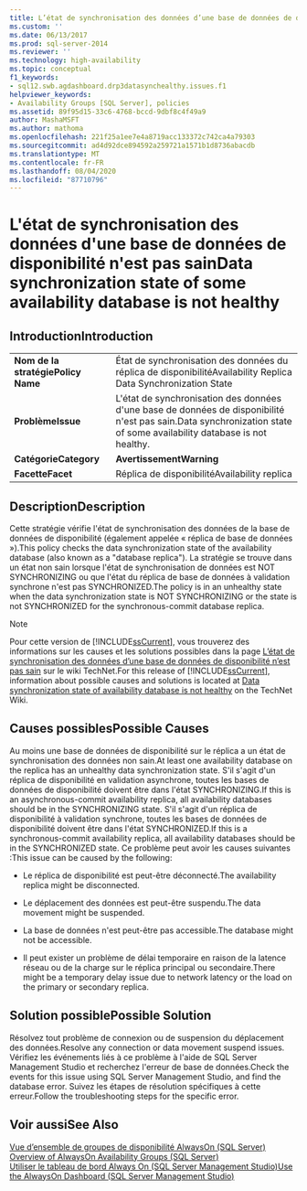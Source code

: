 ```yaml
---
title: L’état de synchronisation des données d’une base de données de disponibilité n’est pas sain | Microsoft Docs
ms.custom: ''
ms.date: 06/13/2017
ms.prod: sql-server-2014
ms.reviewer: ''
ms.technology: high-availability
ms.topic: conceptual
f1_keywords:
- sql12.swb.agdashboard.drp3datasynchealthy.issues.f1
helpviewer_keywords:
- Availability Groups [SQL Server], policies
ms.assetid: 89f95d15-33c6-4768-bccd-9dbf8c4f49a9
author: MashaMSFT
ms.author: mathoma
ms.openlocfilehash: 221f25a1ee7e4a8719acc133372c742ca4a79303
ms.sourcegitcommit: ad4d92dce894592a259721a1571b1d8736abacdb
ms.translationtype: MT
ms.contentlocale: fr-FR
ms.lasthandoff: 08/04/2020
ms.locfileid: "87710796"
---
```

# <a name="data-synchronization-state-of-some-availability-database-is-not-healthy"></a><span data-ttu-id="84df5-102">L'état de synchronisation des données d'une base de données de disponibilité n'est pas sain</span><span class="sxs-lookup"><span data-stu-id="84df5-102">Data synchronization state of some availability database is not healthy</span></span>
    
## <a name="introduction"></a><span data-ttu-id="84df5-103">Introduction</span><span class="sxs-lookup"><span data-stu-id="84df5-103">Introduction</span></span>  
  
|||  
|-|-|  
|<span data-ttu-id="84df5-104">**Nom de la stratégie**</span><span class="sxs-lookup"><span data-stu-id="84df5-104">**Policy Name**</span></span>|<span data-ttu-id="84df5-105">État de synchronisation des données du réplica de disponibilité</span><span class="sxs-lookup"><span data-stu-id="84df5-105">Availability Replica Data Synchronization State</span></span>|  
|<span data-ttu-id="84df5-106">**Problème**</span><span class="sxs-lookup"><span data-stu-id="84df5-106">**Issue**</span></span>|<span data-ttu-id="84df5-107">L'état de synchronisation des données d'une base de données de disponibilité n'est pas sain.</span><span class="sxs-lookup"><span data-stu-id="84df5-107">Data synchronization state of some availability database is not healthy.</span></span>|  
|<span data-ttu-id="84df5-108">**Catégorie**</span><span class="sxs-lookup"><span data-stu-id="84df5-108">**Category**</span></span>|<span data-ttu-id="84df5-109">**Avertissement**</span><span class="sxs-lookup"><span data-stu-id="84df5-109">**Warning**</span></span>|  
|<span data-ttu-id="84df5-110">**Facette**</span><span class="sxs-lookup"><span data-stu-id="84df5-110">**Facet**</span></span>|<span data-ttu-id="84df5-111">Réplica de disponibilité</span><span class="sxs-lookup"><span data-stu-id="84df5-111">Availability replica</span></span>|  
  
## <a name="description"></a><span data-ttu-id="84df5-112">Description</span><span class="sxs-lookup"><span data-stu-id="84df5-112">Description</span></span>  
 <span data-ttu-id="84df5-113">Cette stratégie vérifie l'état de synchronisation des données de la base de données de disponibilité (également appelée « réplica de base de données »).</span><span class="sxs-lookup"><span data-stu-id="84df5-113">This policy checks the data synchronization state of the availability database (also known as a "database replica").</span></span> <span data-ttu-id="84df5-114">La stratégie se trouve dans un état non sain lorsque l'état de synchronisation de données est NOT SYNCHRONIZING ou que l'état du réplica de base de données à validation synchrone n'est pas SYNCHRONIZED.</span><span class="sxs-lookup"><span data-stu-id="84df5-114">The policy is in an unhealthy state when the data synchronization state is NOT SYNCHRONIZING or the state is not SYNCHRONIZED for the synchronous-commit database replica.</span></span>  
  
> [!NOTE]  
>  <span data-ttu-id="84df5-115">Pour cette version de [!INCLUDE[ssCurrent](../../../includes/sscurrent-md.md)], vous trouverez des informations sur les causes et les solutions possibles dans la page [L’état de synchronisation des données d’une base de données de disponibilité n’est pas sain](https://go.microsoft.com/fwlink/p/?LinkId=220863) sur le wiki TechNet.</span><span class="sxs-lookup"><span data-stu-id="84df5-115">For this release of [!INCLUDE[ssCurrent](../../../includes/sscurrent-md.md)], information about possible causes and solutions is located at [Data synchronization state of availability database is not healthy](https://go.microsoft.com/fwlink/p/?LinkId=220863) on the TechNet Wiki.</span></span>  
  
## <a name="possible-causes"></a><span data-ttu-id="84df5-116">Causes possibles</span><span class="sxs-lookup"><span data-stu-id="84df5-116">Possible Causes</span></span>  
 <span data-ttu-id="84df5-117">Au moins une base de données de disponibilité sur le réplica a un état de synchronisation des données non sain.</span><span class="sxs-lookup"><span data-stu-id="84df5-117">At least one availability database on the replica has an unhealthy data synchronization state.</span></span> <span data-ttu-id="84df5-118">S'il s'agit d'un réplica de disponibilité en validation asynchrone, toutes les bases de données de disponibilité doivent être dans l'état SYNCHRONIZING.</span><span class="sxs-lookup"><span data-stu-id="84df5-118">If this is an asynchronous-commit availability replica, all availability databases should be in the SYNCHRONIZING state.</span></span> <span data-ttu-id="84df5-119">S'il s'agit d'un réplica de disponibilité à validation synchrone, toutes les bases de données de disponibilité doivent être dans l'état SYNCHRONIZED.</span><span class="sxs-lookup"><span data-stu-id="84df5-119">If this is a synchronous-commit availability replica, all availability databases should be in the SYNCHRONIZED state.</span></span> <span data-ttu-id="84df5-120">Ce problème peut avoir les causes suivantes :</span><span class="sxs-lookup"><span data-stu-id="84df5-120">This issue can be caused by the following:</span></span>  
  
-   <span data-ttu-id="84df5-121">Le réplica de disponibilité est peut-être déconnecté.</span><span class="sxs-lookup"><span data-stu-id="84df5-121">The availability replica might be disconnected.</span></span>  
  
-   <span data-ttu-id="84df5-122">Le déplacement des données est peut-être suspendu.</span><span class="sxs-lookup"><span data-stu-id="84df5-122">The data movement might be suspended.</span></span>  
  
-   <span data-ttu-id="84df5-123">La base de données n'est peut-être pas accessible.</span><span class="sxs-lookup"><span data-stu-id="84df5-123">The database might not be accessible.</span></span>  
  
-   <span data-ttu-id="84df5-124">Il peut exister un problème de délai temporaire en raison de la latence réseau ou de la charge sur le réplica principal ou secondaire.</span><span class="sxs-lookup"><span data-stu-id="84df5-124">There might be a temporary delay issue due to network latency or the load on the primary or secondary replica.</span></span>  
  
## <a name="possible-solution"></a><span data-ttu-id="84df5-125">Solution possible</span><span class="sxs-lookup"><span data-stu-id="84df5-125">Possible Solution</span></span>  
 <span data-ttu-id="84df5-126">Résolvez tout problème de connexion ou de suspension du déplacement des données.</span><span class="sxs-lookup"><span data-stu-id="84df5-126">Resolve any connection or data movement suspend issues.</span></span> <span data-ttu-id="84df5-127">Vérifiez les événements liés à ce problème à l'aide de SQL Server Management Studio et recherchez l'erreur de base de données.</span><span class="sxs-lookup"><span data-stu-id="84df5-127">Check the events for this issue using SQL Server Management Studio, and find the database error.</span></span> <span data-ttu-id="84df5-128">Suivez les étapes de résolution spécifiques à cette erreur.</span><span class="sxs-lookup"><span data-stu-id="84df5-128">Follow the troubleshooting steps for the specific error.</span></span>  
  
## <a name="see-also"></a><span data-ttu-id="84df5-129">Voir aussi</span><span class="sxs-lookup"><span data-stu-id="84df5-129">See Also</span></span>  
 <span data-ttu-id="84df5-130">[Vue d’ensemble de groupes de disponibilité AlwaysOn &#40;SQL Server&#41;](overview-of-always-on-availability-groups-sql-server.md) </span><span class="sxs-lookup"><span data-stu-id="84df5-130">[Overview of AlwaysOn Availability Groups &#40;SQL Server&#41;](overview-of-always-on-availability-groups-sql-server.md) </span></span>  
 [<span data-ttu-id="84df5-131">Utiliser le tableau de bord Always On &#40;SQL Server Management Studio&#41;</span><span class="sxs-lookup"><span data-stu-id="84df5-131">Use the AlwaysOn Dashboard &#40;SQL Server Management Studio&#41;</span></span>](use-the-always-on-dashboard-sql-server-management-studio.md)  
  
  

